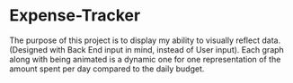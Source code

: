 # Expense-Tracker
The purpose of this project is to display my ability to visually reflect data. (Designed with Back End input in mind, instead of User input).
Each graph along with being animated is a dynamic one for one representation of the amount spent per day compared to the daily budget.
